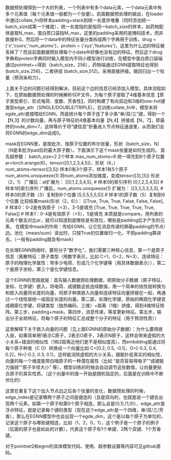 数据预处理得到一个大的列表，一个列表中有多个data元素，一个data元素中有多个元素值（每个元素值一般都为一个张量）。前面数据预处理的输出，在loader中通过collate_fn将样本padding+stack到统一长度并堆叠（同时添加统一batch_size成第一个维度），统一长度指的是指同一batch_size的样本，如药物配体是取N_max，蛋白质口袋指M_max，这里的padding采用的是掩码技术，而非直接补0。然后将一个data中的特征张量分类拆成两个字典用于训练，drug = {'x','coors','num_atoms'}，protein = {'xyz','features'}，这里为什么边的特征被丢掉了？而且前面数据预处理每个小data中好像也没有边的特征。然后这个drug字典和protein字典同时输入模型内不同小模型进行训练，在模型中蛋白质口袋端通过pointnet++得到（batch_size，256），药物端通过EGNN提取特征也得到 (batch_size,256)，二者拼成 (batch_size,512)，采用直接拼接。做回归出一个标量（预测亲和力）。

上面关于边的问题已经得到解决，目前这个边的信息已经添加入模型。具体流程如下，在原始数据预处理的时候解析SDF文件，为每个原子提取了4维基本信息【原子类型索引、形式电荷、度数、芳香性】，同时构建了有向双边和3维的one-hot键类型edge_attr（SINGLE/DOUBLE/TRIPLE）。在训练collate_fn中，模型未将egde_attr直接喂给EGNN，而是统计每个原子连了多少条“单/双/三”键，得到一个【N,3】的计数向量，再与原子特征的4维基本向量【N,4】拼接成【N，7】，即最终的node_dim=7，这样等价于将“键信息”折叠进入节点特征通道里，从而我们会将EGNN的edge_dim设成0。

mask在EGNN里，是按批次、按原子位置的布尔张量，形状（batch_size，N）（N是本批次pad后的最大原子数）。下面演示下这个mask张量是如何生成的。
首先超参数：
batch_size=2 2个样本
max_num_stoms=6 统一填充到6个原子位置
ar=torch.arange(6)，tensor([0,1,2,3,4,5])，形状（6，）
num_atoms=tensor([3,5]) 样本0有3个原子，样本1有5个原子
num_atoms.unsqueeze(1) 将num_atoms添加维度，变成tensor([3],[5]) 形状（2，1）
广播后：at扩展为：
[[0,1,2,3,4,5],  # 样本0的索引序列
 [0,1,2,3,4,5]]  # 样本1的索引序列
广播后，num_atoms.unsqueeze(1) 扩展为：
[[3,3,3,3,3,3],  # 样本0的原子数（3）复制到6个位置
 [5,5,5,5,5,5]]  # 样本1的原子数（5）复制到6个位置
比较结果mask(形状（2，6）)：
[[True, True, True, False, False, False],  # 样本0：0-2是有效原子（<3），3-5是填充
 [True, True, True, True, True, False]]   # 样本1：0-4是有效原子（<5），5是填充
本质就是compare，用列表的元素个数去对比ar，就可以知道到底哪些是有效位，哪些是padding后才产生的元素。
在模型中mask的作用：传给EGNN，让它在消息传递时屏蔽padding的节点/边。池化（mean/sum）读出时，只按True的位置做归一化，不把padding算进去。（一般有padding就会有mask）

在处理EGNN网络时，要将分子“数字化”，我们需要三种核心信息，第一个是原子信息（离散特征：原子类型（用数字表示，比如 C=1，O=2，N=3）、连续特征：原子的物理化学属性：带多少电荷、形成几个化学键等（用具体数据表示）），第二个是原子坐标，第三个是化学键信息。

这个EGNN的思路就是：首先输入数据预处理数据，把原始分子数据（原子特征、坐标、化学键）嵌入，将电荷、成键数这些连续数值，用一个简单的线性层转换为和嵌入向量同长度的向量，将原子种类嵌入向量和连续特征向量拼接在一起，再通过一个线性层统一成固定长度的向量。第二部，处理化学键，原始的稀疏化学键变成稠密化学键，将键类型（独热编码，三维）+距离（1维）拼接，得到4维特征矩阵。第三步，padding+mask。第四步，消息传递，等变更新特征。第五步，输出分子全局特征，将每个原子的特征汇总成整个分子的特征（用于预测性质））

这里解释下关于嵌入向量的问题（见上面EGNN的原始分子数据）：为什么要用嵌入层，如果简单用1表示C原子，2表示O原子，3表示N原子，这样会带来虚假的大小关系+错误的相似性（1和2距离近他们是不是相似度高），而embdding层通过将每个原子种类（C O）转换成一个向量比如 C=[0.2, 0.5, -0.1]，O=[-0.3, 0.4, 0.2]，N=[-0.2, 0.3, 0.1]，这样能消除虚假的大小关系，跟能扑捉真实的相似性，向量的每一个维度能带白哦原子的一种潜在属性（比如 “是否容易得电子”“成键能力强弱”“原子半径大小” 等），模型训练的时候会自动调节这些数值，让向量更贴合原子的真实性质。（这个向量中的值一开始是随机指定的，后面是在训练中不断优化的）

这里在重复下这个加入节点边之后各个张量的变化，数据预处理的时候，edge_index是记录哪两个原子之间是键连的（且是双向的，也就是说一个键会出现两个元素，如第一个原子和第0个原子相连，那么会是(0,1),(1,0)），edge_attr是浮点特征，就是记录每个键的类型（现在这个edge_attr是一个四维，单/双/三/芳香），那么在EGNN模型中也会出现一个egde_dim，这个是以每个原子为单位的，记录这个原子与哪些键相连，比如（1，2，0，1），这个例子是一个原子的例子（后面的原子也是如此的计数），代表这个原子有1个单键、2两个双键、1个芳香键。

对于pointnet2和egnn的具体模型代码、使用、超参数设置等内容可见github源码。



